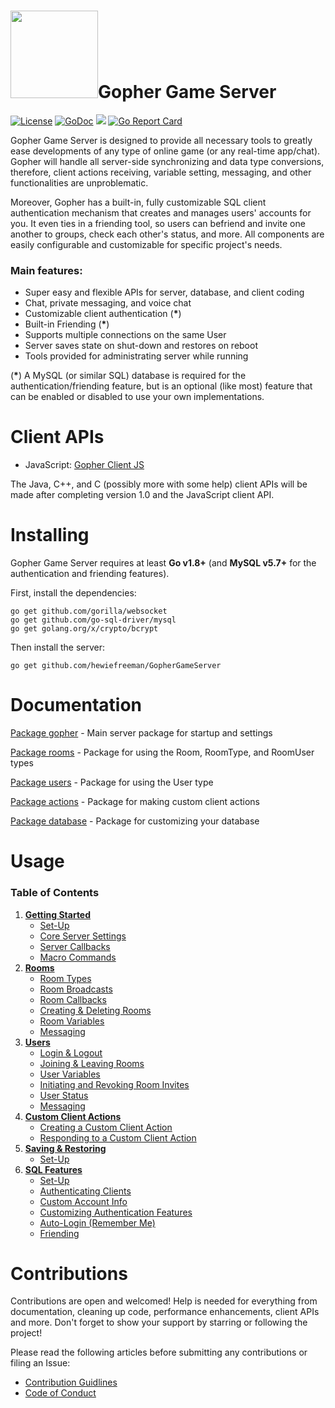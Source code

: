 # <img src="https://raw.githubusercontent.com/hewiefreeman/GopherGameServer/master/Server%20Gopher.png" width="140" height="140">Gopher Game Server

[![License](https://img.shields.io/badge/License-Apache%202.0-blue.svg)](https://opensource.org/licenses/Apache-2.0) [![GoDoc](https://godoc.org/github.com/hewiefreeman/GopherGameServer?status.svg)](https://godoc.org/github.com/hewiefreeman/GopherGameServer) <img src="https://img.shields.io/badge/version-v1.0--beta.1-blue.svg"> [![Go Report Card](https://goreportcard.com/badge/github.com/hewiefreeman/GopherGameServer)](https://goreportcard.com/report/github.com/hewiefreeman/GopherGameServer)

Gopher Game Server is designed to provide all necessary tools to greatly ease developments of any type of online game (or any real-time app/chat). Gopher will handle all server-side synchronizing and data type conversions, therefore, client actions receiving, variable setting, messaging, and other functionalities are unproblematic.

Moreover, Gopher has a built-in, fully customizable SQL client authentication mechanism that creates and manages users' accounts for you. It even ties in a friending tool, so users can befriend and invite one another to groups, check each other's status, and more. All components are easily configurable and customizable for specific project's needs.

### Main features:

 - Super easy and flexible APIs for server, database, and client coding
 - Chat, private messaging, and voice chat
 - Customizable client authentication (**\***)
 - Built-in Friending (**\***)
 - Supports multiple connections on the same User
 - Server saves state on shut-down and restores on reboot
 - Tools provided for administrating server while running

(**\***) A MySQL (or similar SQL) database is required for the authentication/friending feature, but is an optional (like most) feature that can be enabled or disabled to use your own implementations.

# Client APIs

 - JavaScript: [Gopher Client JS](https://github.com/hewiefreeman/GopherClientJS)

The Java, C++, and C (possibly more with some help) client APIs will be made after completing version 1.0 and the JavaScript client API.

# Installing
Gopher Game Server requires at least **Go v1.8+** (and **MySQL v5.7+** for the authentication and friending features).

First, install the dependencies:

    go get github.com/gorilla/websocket
    go get github.com/go-sql-driver/mysql
    go get golang.org/x/crypto/bcrypt

Then install the server:

    go get github.com/hewiefreeman/GopherGameServer

# Documentation

[Package gopher](https://godoc.org/github.com/hewiefreeman/GopherGameServer) - Main server package for startup and settings

[Package rooms](https://godoc.org/github.com/hewiefreeman/GopherGameServer/rooms) - Package for using the Room, RoomType, and RoomUser types

[Package users](https://godoc.org/github.com/hewiefreeman/GopherGameServer/users) - Package for using the User type

[Package actions](https://godoc.org/github.com/hewiefreeman/GopherGameServer/actions) - Package for making custom client actions

[Package database](https://godoc.org/github.com/hewiefreeman/GopherGameServer/database) - Package for customizing your database

# Usage

### Table of Contents

1) [**Getting Started**](https://github.com/hewiefreeman/GopherGameServer/wiki/Getting-Started)
   - [Set-Up](https://github.com/hewiefreeman/GopherGameServer/wiki/Getting-Started#set-up)
   - [Core Server Settings](https://github.com/hewiefreeman/GopherGameServer/wiki/Getting-Started#core-server-settings)
   - [Server Callbacks](https://github.com/hewiefreeman/GopherGameServer/wiki/Getting-Started#server-callbacks)
   - [Macro Commands](https://github.com/hewiefreeman/GopherGameServer/wiki/Getting-Started#macro-commands)
2) [**Rooms**](https://github.com/hewiefreeman/GopherGameServer/wiki/Rooms)
   - [Room Types](https://github.com/hewiefreeman/GopherGameServer/wiki/Rooms#room-types)
   - [Room Broadcasts](https://github.com/hewiefreeman/GopherGameServer/wiki/Rooms#room-broadcasts)
   - [Room Callbacks](https://github.com/hewiefreeman/GopherGameServer/wiki/Rooms#room-callbacks)
   - [Creating & Deleting Rooms](https://github.com/hewiefreeman/GopherGameServer/wiki/Rooms#creating--deleting-rooms)
   - [Room Variables](https://github.com/hewiefreeman/GopherGameServer/wiki/Rooms#room-variables)
   - [Messaging](https://github.com/hewiefreeman/GopherGameServer/wiki/Rooms#messaging)
3) [**Users**](https://github.com/hewiefreeman/GopherGameServer/wiki/Users)
   - [Login & Logout](https://github.com/hewiefreeman/GopherGameServer/wiki/Users#login-and-logout)
   - [Joining & Leaving Rooms](https://github.com/hewiefreeman/GopherGameServer/wiki/Users#joining--leaving-rooms)
   - [User Variables](https://github.com/hewiefreeman/GopherGameServer/wiki/Users#user-variables)
   - [Initiating and Revoking Room Invites](https://github.com/hewiefreeman/GopherGameServer/wiki/Users#initiating-and-revoking-room-invites)
   - [User Status](https://github.com/hewiefreeman/GopherGameServer/wiki/Users#user-status)
   - [Messaging](https://github.com/hewiefreeman/GopherGameServer/wiki/Users#messaging)
4) [**Custom Client Actions**](https://github.com/hewiefreeman/GopherGameServer/wiki/Custom-Client-Actions)
   - [Creating a Custom Client Action](https://github.com/hewiefreeman/GopherGameServer/wiki/Custom-Client-Actions#creating-a-custom-client-action)
   - [Responding to a Custom Client Action](https://github.com/hewiefreeman/GopherGameServer/wiki/Custom-Client-Actions#responding-to-a-custom-client-action)
6) [**Saving & Restoring**](https://github.com/hewiefreeman/GopherGameServer/wiki/Saving-&-Restoring)
   - [Set-Up](https://github.com/hewiefreeman/GopherGameServer/wiki/Saving-&-Restoring#set-up)
5) [**SQL Features**](https://github.com/hewiefreeman/GopherGameServer/wiki/SQL-Features)
   - [Set-Up](https://github.com/hewiefreeman/GopherGameServer/wiki/SQL-Features#set-up)
   - [Authenticating Clients](https://github.com/hewiefreeman/GopherGameServer/wiki/SQL-Features#authenticating-clients)
   - [Custom Account Info](https://github.com/hewiefreeman/GopherGameServer/wiki/SQL-Features#custom-account-info)
   - [Customizing Authentication Features](https://github.com/hewiefreeman/GopherGameServer/wiki/SQL-Features#customizing-authentication-features)
   - [Auto-Login (Remember Me)](https://github.com/hewiefreeman/GopherGameServer/wiki/SQL-Features#auto-login-remember-me)
   - [Friending](https://github.com/hewiefreeman/GopherGameServer/wiki/SQL-Features#friending)

# Contributions
Contributions are open and welcomed! Help is needed for everything from documentation, cleaning up code, performance enhancements, client APIs and more. Don't forget to show your support by starring or following the project!

Please read the following articles before submitting any contributions or filing an Issue:

 - [Contribution Guidlines](https://github.com/hewiefreeman/GopherGameServer/blob/master/CONTRIBUTING.md)
 - [Code of Conduct](https://github.com/hewiefreeman/GopherGameServer/blob/master/CODE_OF_CONDUCT.md)
